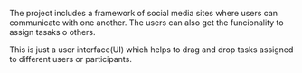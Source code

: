 The project includes a framework of social media sites where users can communicate with one another. The users can also get the funcionality to assign tasaks o others.

This is just a user interface(UI) which helps to drag and drop tasks assigned to different users or participants.

